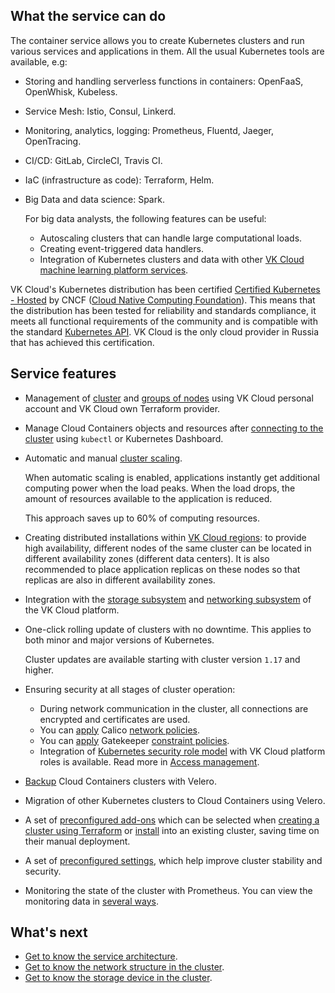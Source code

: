 ## What the service can do

The container service allows you to create Kubernetes clusters and run various services and applications in them. All the usual Kubernetes tools are available, e.g:

- Storing and handling serverless functions in containers: OpenFaaS, OpenWhisk, Kubeless.
- Service Mesh: Istio, Consul, Linkerd.
- Monitoring, analytics, logging: Prometheus, Fluentd, Jaeger, OpenTracing.
- CI/CD: GitLab, CircleCI, Travis CI.
- IaC (infrastructure as code): Terraform, Helm.
- Big Data and data science: Spark.

  For big data analysts, the following features can be useful:

  - Autoscaling clusters that can handle large computational loads.
  - Creating event-triggered data handlers.
  - Integration of Kubernetes clusters and data with other [VK Cloud machine learning platform services](/en/ml).

<info>

VK Cloud's Kubernetes distribution has been certified [Certified Kubernetes - Hosted](https://www.cncf.io/certification/software-conformance/#logos) by CNCF ([Cloud Native Computing Foundation](https://www.cncf.io/)). This means that the distribution has been tested for reliability and standards compliance, it meets all functional requirements of the community and is compatible with the standard [Kubernetes API](https://kubernetes.io/ru/docs/concepts/overview/kubernetes-api/). VK Cloud is the only cloud provider in Russia that has achieved this certification.

</info>

## Service features

- Management of [cluster](../../service-management/manage-cluster) and [groups of nodes](../../service-management/manage-node-group) using VK Cloud personal account and VK Cloud own Terraform provider.

- Manage Cloud Containers objects and resources after [connecting to the cluster](../../connect/) using `kubectl` or Kubernetes Dashboard.

- Automatic and manual [cluster scaling](../../service-management/scale).

  When automatic scaling is enabled, applications instantly get additional computing power when the load peaks. When the load drops, the amount of resources available to the application is reduced.
  
  This approach saves up to 60% of computing resources.

- Creating distributed installations within [VK Cloud regions](../../../../tools-for-using-services/account/concepts/regions): to provide high availability, different nodes of the same cluster can be located in different availability zones (different data centers). It is also recommended to place application replicas on these nodes so that replicas are also in different availability zones.

- Integration with the [storage subsystem](../storage) and [networking subsystem](../network) of the VK Cloud platform.

- One-click rolling update of clusters with no downtime. This applies to both minor and major versions of Kubernetes.

  <info>

  Cluster updates are available starting with cluster version `1.17` and higher.

  </info>

- Ensuring security at all stages of cluster operation:

  - During network communication in the cluster, all connections are encrypted and certificates are used.
  - You can [apply](../network#working_with_container_network_interface_cni) Calico [network policies](https://kubernetes.io/docs/concepts/services-networking/network-policies/).
  - You can [apply](../architecture#built_in_support_for_the_open_policy_agent) Gatekeeper [constraint policies](https://open-policy-agent.github.io/gatekeeper/website/docs/howto).
  - Integration of [Kubernetes security role model](https://kubernetes.io/docs/reference/access-authn-authz/rbac/) with VK Cloud platform roles is available. Read more in [Access management](../../concepts/access-management).

- [Backup](../../how-to-guides/velero-backup) Cloud Containers clusters with Velero.

- Migration of other Kubernetes clusters to Cloud Containers using Velero.

- A set of [preconfigured add-ons](../addons-and-settings/addons/) which can be selected when [creating a cluster using Terraform](../../service-management/create-cluster) or [install](../../service-management/addons/manage-addons) into an existing cluster, saving time on their manual deployment.
- A set of [preconfigured settings](../addons-and-settings/settings/), which help improve cluster stability and security.

- Monitoring the state of the cluster with Prometheus. You can view the monitoring data in [several ways](../../monitoring).

## What's next

- [Get to know the service architecture](../architecture).
- [Get to know the network structure in the cluster](../network).
- [Get to know the storage device in the cluster](../storage).
